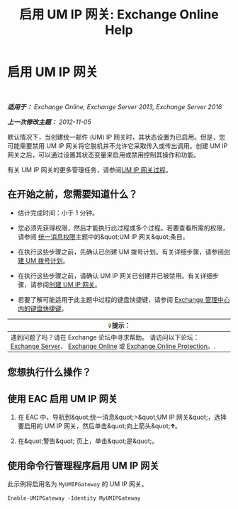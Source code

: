 ﻿---
title: '启用 UM IP 网关: Exchange Online Help'
TOCTitle: 启用 UM IP 网关
ms:assetid: 2706ae06-c45d-41b7-abbe-378a9fca104a
ms:mtpsurl: https://technet.microsoft.com/zh-cn/library/Aa996857(v=EXCHG.150)
ms:contentKeyID: 50490223
ms.date: 05/23/2018
mtps_version: v=EXCHG.150
ms.translationtype: MT
---

# 启用 UM IP 网关

 

_**适用于：** Exchange Online, Exchange Server 2013, Exchange Server 2016_

_**上一次修改主题：** 2012-11-05_

默认情况下，当创建统一邮件 (UM) IP 网关时，其状态设置为已启用。但是，您可能需要禁用 UM IP 网关将它脱机并不允许它采取传入或传出调用。创建 UM IP 网关之后，可以通过设置其状态变量来启用或禁用控制其操作和功能。

有关 UM IP 网关的更多管理任务，请参阅[UM IP 网关过程](um-ip-gateway-procedures-exchange-2013-help.md)。

## 在开始之前，您需要知道什么？

  - 估计完成时间：小于 1 分钟。

  - 您必须先获得权限，然后才能执行此过程或多个过程。若要查看所需的权限，请参阅 [统一消息权限](unified-messaging-permissions-exchange-2013-help.md)主题中的\&quot;UM IP 网关\&quot;条目。

  - 在执行这些步骤之前，先确认已创建 UM 拨号计划。有关详细步骤，请参阅[创建 UM 拨号计划](create-a-um-dial-plan-exchange-2013-help.md)。

  - 在执行这些步骤之前，请确认 UM IP 网关已创建并已被禁用。有关详细步骤，请参阅[创建 UM IP 网关](create-a-um-ip-gateway-exchange-2013-help.md)。

  - 若要了解可能适用于此主题中过程的键盘快捷键，请参阅 [Exchange 管理中心内的键盘快捷键](keyboard-shortcuts-in-the-exchange-admin-center-exchange-online-protection-help.md)。

<table>
<thead>
<tr class="header">
<th><img src="images/Bb124558.tip(EXCHG.150).gif" title="提示" alt="提示" />提示：</th>
</tr>
</thead>
<tbody>
<tr class="odd">
<td>遇到问题了吗？请在 Exchange 论坛中寻求帮助。 请访问以下论坛：<a href="https://go.microsoft.com/fwlink/p/?linkid=60612">Exchange Server</a>、 <a href="https://go.microsoft.com/fwlink/p/?linkid=267542">Exchange Online</a> 或 <a href="https://go.microsoft.com/fwlink/p/?linkid=285351">Exchange Online Protection</a>。.</td>
</tr>
</tbody>
</table>


## 您想执行什么操作？

## 使用 EAC 启用 UM IP 网关

1.  在 EAC 中，导航到\&quot;统一消息\&quot;\>\&quot;UM IP 网关\&quot;，选择要启用的 UM IP 网关，然后单击\&quot;向上箭头\&quot;![向上键图标](images/JJ150576.1732c727-328b-4a1a-b84d-6d7252c7dcab(EXCHG.150).gif "向上键图标")。

2.  在\&quot;警告\&quot; 页上，单击\&quot;是\&quot;。

## 使用命令行管理程序启用 UM IP 网关

此示例将启用名为 `MyUMIPGateway` 的 UM IP 网关。

    Enable-UMIPGateway -Identity MyUMIPGateway

